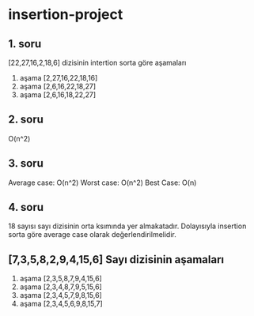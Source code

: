 # insertion-project
## 1. soru

[22,27,16,2,18,6] dizisinin intertion sorta göre aşamaları
1. aşama [2,27,16,22,18,16]
2. aşama [2,6,16,22,18,27]
3. aşama [2,6,16,18,22,27]

## 2. soru

O(n^2) 

## 3. soru

Average case: O(n^2)
Worst case: O(n^2)
Best Case: O(n)

## 4. soru

18 sayısı sayı dizisinin orta ksımında yer almakatadır. Dolayısıyla insertion sorta göre average case olarak değerlendirilmelidir.

## [7,3,5,8,2,9,4,15,6] Sayı dizisinin aşamaları

1. aşama [2,3,5,8,7,9,4,15,6]
2. aşama [2,3,4,8,7,9,5,15,6]
3. aşama [2,3,4,5,7,9,8,15,6]
4. aşama [2,3,4,5,6,9,8,15,7]
